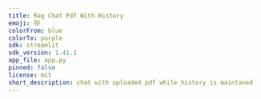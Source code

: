```yaml
---
title: Rag Chat Pdf With History
emoji: 😻
colorFrom: blue
colorTo: purple
sdk: streamlit
sdk_version: 1.41.1
app_file: app.py
pinned: false
license: mit
short_description: chat with uploaded pdf while history is maintaned
---
```

